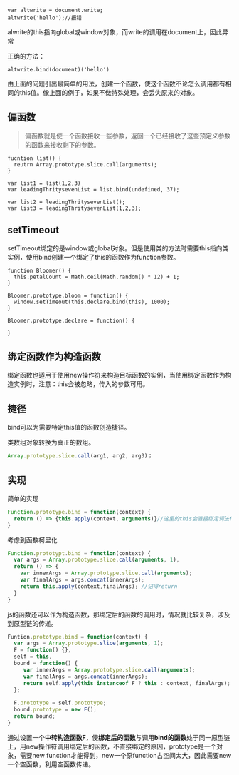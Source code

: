 ```
var altwrite = document.write;
altwrite('hello');//报错
```

alwrite的this指向global或window对象，而write的调用在document上，因此异常

正确的方法：

```
altwrite.bind(document)('hello')
```

由上面的问题引出最简单的用法，创建一个函数，使这个函数不论怎么调用都有相同的this值。像上面的例子，如果不做特殊处理，会丢失原来的对象。

## 偏函数

> 偏函数就是使一个函数接收一些参数，返回一个已经接收了这些预定义参数的函数来接收剩下的参数。

```
fucntion list() {
  reutrn Array.prototype.slice.call(arguments);
}

var list1 = list(1,2,3)
var leadingThritysevenList = list.bind(undefined, 37);

var list2 = leadingThritysevenList();
var list3 = leadingThritysevenList(1,2,3);
```

## setTimeout

setTimeout绑定的是window或global对象。但是使用类的方法时需要this指向类实例，使用bind创建一个绑定了this的函数作为function参数。

```
function Bloomer() {
  this.petalCount = Math.ceil(Math.random() * 12) + 1;
}

Bloomer.prototype.bloom = function() {
  window.setTimeout(this.declare.bind(this), 1000);
}

Bloomer.prototype.declare = function() {
  
}
```

## 绑定函数作为构造函数

绑定函数也适用于使用new操作符来构造目标函数的实例，当使用绑定函数作为构造实例时，注意：this会被忽略，传入的参数可用。

## 捷径

bind可以为需要特定this值的函数创造捷径。

类数组对象转换为真正的数组。

```Javascript
Array.prototype.slice.call(arg1, arg2, arg3)；
```

## 实现

简单的实现

```javascript
Function.prototype.bind = function(context) {
  return () => {this.apply(context, arguments)}//这里的this会直接绑定词法作用域的this，不会绑定
}
```

考虑到函数柯里化

```Javascript
Function.prototypt.bind = function(context) {
  var args = Array.prototype.slice.call(arguments, 1),
  return () => {
    var innerArgs = Array.prototype.slice.call(arguments);
    var finalArgs = args.concat(innerArgs);
    return this.apply(context,finalArgs); //记得return
  }
}
```

js的函数还可以作为构造函数，那绑定后的函数的调用时，情况就比较复杂，涉及到原型链的传递。

```javascript
Funtion.prototype.bind = function(context) {
  var args = Array.prototype.slice(arguments, 1);
  F = function() {},
  self = this,
  bound = function() {
     var innerArgs = Array.prototype.slice.call(arguments);
     var finalArgs = args.concat(innerArgs);
     return self.apply(this instanceof F ? this : context, finalArgs);
  };
  
  F.prototype = self.prototype;
  bound.prototype = new F();
  return bound;
}
```

通过设置一个**中转构造函数F**，使**绑定后的函数**与调用**bind的函数**处于同一原型链上，用new操作符调用绑定后的函数，不直接绑定的原因，prototype是一个对象，需要new function才能得到，new一个原function占空间太大，因此需要new一个空函数，利用空函数传递。